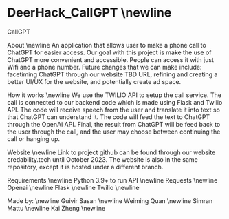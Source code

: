 # DeerHack_CallGPT \newline
CallGPT

About \newline
An application that allows user to make a phone call to ChatGPT for easier access. Our goal with this project is make the use of ChatGPT more convenient and accessible. People can access it with just Wifi and a phone number. Future changes that we can make include: facetiming ChatGPT through our website TBD URL, refining and creating a better UI/UX for the website, and potentially create ad space.

How it works \newline
We use the TWILIO API to setup the call service. The call is connected to our backend code which is made using Flask and Twilio API. The code will receive speech from the user and translate it into text so that ChatGPT can understand it. The code will feed the text to ChatGPT through the OpenAi API. Final, the result from ChatGPT will be feed back to the user through the call, and the user may choose between continuing the call or hanging up.

Website \newline
Link to project github can be found through our website credability.tech until October 2023. The website is also in the same repository, except it is hosted under a different branch.

Requirements \newline
Python 3.9+ to run API \newline
Requests \newline
Openai \newline
Flask \newline
Twilio \newline

Made by: \newline
Guivir Sasan \newline
Weiming Quan \newline
Simran Mattu \newline
Kai Zheng \newline
